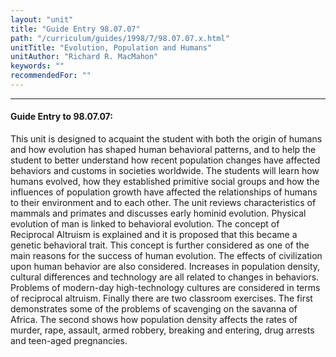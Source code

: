 ```yaml
---
layout: "unit"
title: "Guide Entry 98.07.07"
path: "/curriculum/guides/1998/7/98.07.07.x.html"
unitTitle: "Evolution, Population and Humans"
unitAuthor: "Richard R. MacMahon"
keywords: ""
recommendedFor: ""
---
```

<body>
<hr/>
 <h4>
  Guide Entry to 98.07.07:
 </h4>
 This unit is designed to acquaint the student with both the origin of humans and how evolution has shaped human behavioral patterns, and to help the student to better understand how recent population changes have affected behaviors and customs in societies worldwide.  The students will learn how humans evolved, how they established primitive social groups and how the influences of population growth have affected the relationships of humans to their environment and to each other.  The unit reviews characteristics of mammals and primates and discusses early hominid evolution.  Physical evolution of man is linked to behavioral evolution.  The concept of Reciprocal Altruism is explained and it is proposed that this became a genetic behavioral trait.  This concept is further considered as one of the main reasons for the success of human evolution.  The effects of civilization upon human behavior are also considered.  Increases in population density, cultural differences and technology are all related to changes in behaviors.  Problems of modern-day high-technology cultures are considered in terms of reciprocal altruism.  Finally there are two classroom exercises.  The first demonstrates some of the problems of scavenging on the savanna of Africa.  The second shows how population density affects the rates of murder, rape, assault, armed robbery, breaking and entering, drug arrests and teen-aged pregnancies.


</body>